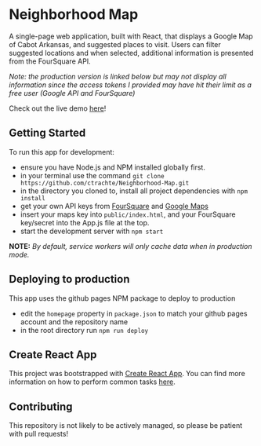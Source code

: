 # Neighborhood Map
A single-page web application, built with React, that displays a Google Map of Cabot Arkansas, and suggested places to visit. Users can filter suggested locations and when selected, additional information is presented from the FourSquare API.

*Note: the production version is linked below but may not display all information since the access tokens I provided may have hit their limit as a free user (Google API and FourSquare)*

Check out the live demo [here](https://ctrachte.github.io/Neighborhood-Map/)!

## Getting Started

To run this app for development:

* ensure you have Node.js and NPM installed globally first.
* in your terminal use the command `git clone https://github.com/ctrachte/Neighborhood-Map.git`
* in the directory you cloned to, install all project dependencies with `npm install`
* get your own API keys from [FourSquare](https://developer.foursquare.com/docs/api/configuration/authentication) and [Google Maps](https://developers.google.com/maps/documentation/javascript/get-api-key)
* insert your maps key into `public/index.html`, and your FourSquare key/secret into the App.js file at the top.
* start the development server with `npm start`

**NOTE:** *By default, service workers will only cache data when in production mode.*

## Deploying to production
 This app uses the github pages NPM package to deploy to production
 * edit the `homepage` property in `package.json` to match your github pages account and the repository name
 * in the root directory run `npm run deploy`

## Create React App

This project was bootstrapped with [Create React App](https://github.com/facebookincubator/create-react-app). You can find more information on how to perform common tasks [here](https://github.com/facebookincubator/create-react-app/blob/master/packages/react-scripts/template/README.md).

## Contributing

This repository is not likely to be actively managed, so please be patient with pull requests!
